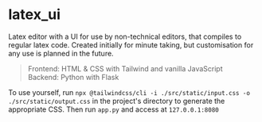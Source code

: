 # latex_ui
Latex editor with a UI for use by non-technical editors, that compiles to regular latex code. Created initially for minute taking, but customisation for any use is planned in the future.

> Frontend: HTML & CSS with Tailwind and vanilla JavaScript <br>
> Backend: Python with Flask

To use yourself, run `npx @tailwindcss/cli -i ./src/static/input.css -o ./src/static/output.css` in the project's directory to generate the appropriate CSS. Then run `app.py` and access at `127.0.0.1:8080`
